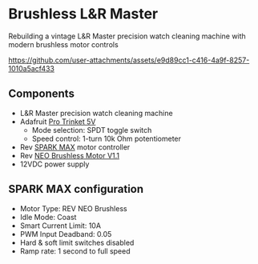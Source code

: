 # Brushless L&R Master
Rebuilding a vintage L&R Master precision watch cleaning machine with modern brushless motor controls

https://github.com/user-attachments/assets/e9d89cc1-c416-4a9f-8257-1010a5acf433

## Components
* L&R Master precision watch cleaning machine
* Adafruit [Pro Trinket 5V](https://learn.adafruit.com/introducing-pro-trinket)
  * Mode selection: SPDT toggle switch
  * Speed control: 1-turn 10k Ohm potentiometer
* Rev [SPARK MAX](https://docs.revrobotics.com/brushless/spark-max/overview) motor controller
* Rev [NEO Brushless Motor V1.1](https://docs.revrobotics.com/brushless/neo/v1.1)
* 12VDC power supply

## SPARK MAX configuration
* Motor Type: REV NEO Brushless
* Idle Mode: Coast
* Smart Current Limit: 10A
* PWM Input Deadband: 0.05
* Hard & soft limit switches disabled
* Ramp rate: 1 second to full speed
